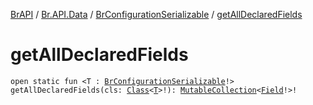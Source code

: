 [BrAPI](../../index.md) / [Br.API.Data](../index.md) / [BrConfigurationSerializable](index.md) / [getAllDeclaredFields](./get-all-declared-fields.md)

# getAllDeclaredFields

`open static fun <T : `[`BrConfigurationSerializable`](index.md)`!> getAllDeclaredFields(cls: `[`Class`](https://docs.oracle.com/javase/8/docs/api/java/lang/Class.html)`<`[`T`](get-all-declared-fields.md#T)`>!): `[`MutableCollection`](https://kotlinlang.org/api/latest/jvm/stdlib/kotlin.collections/-mutable-collection/index.html)`<`[`Field`](https://docs.oracle.com/javase/8/docs/api/java/lang/reflect/Field.html)`!>!`